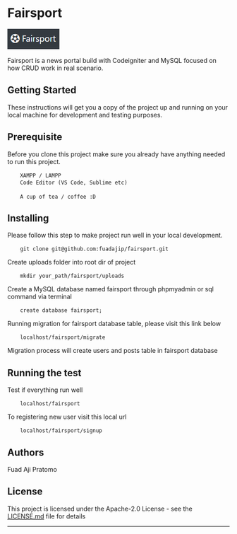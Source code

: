 
# Fairsport

![logo](./assets/img/fairsport-logo.png "Fairsport Logo")

Fairsport is a news portal build with Codeigniter and MySQL focused on how CRUD work in real scenario.

## Getting Started
These instructions will get you a copy of the project up and running on your local machine for development and testing purposes.

## Prerequisite
Before you clone this project make sure you already have anything needed to run this project.

```
    XAMPP / LAMPP
    Code Editor (VS Code, Sublime etc)

    A cup of tea / coffee :D
```

## Installing
Please follow this step to make project run well in your local development.

```
    git clone git@github.com:fuadajip/fairsport.git
```

Create uploads folder into root dir of project
```
    mkdir your_path/fairsport/uploads
```

Create a MySQL database named fairsport through phpmyadmin or sql command via terminal
```
    create database fairsport;
```

Running migration for fairsport database table, please visit this link below
```
    localhost/fairsport/migrate
```
Migration process will create users and posts table in fairsport database



## Running the test

Test if everything run well
```
    localhost/fairsport
```

To registering new user visit this local url
```
    localhost/fairsport/signup
```

## Authors
Fuad Aji Pratomo

## License
This project is licensed under the Apache-2.0    License - see the [LICENSE.md](https://github.com/fuadajip/fairsport/blob/master/LICENSE) file for details

---



